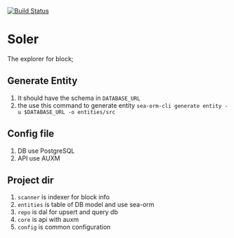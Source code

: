 [![Build Status](https://app.travis-ci.com/traitmeta/soler.svg?branch=main)](https://app.travis-ci.com/traitmeta/soler)

# Soler

The explorer for block;

## Generate Entity

1. It should have the schema in `DATABASE_URL`
2. the use this command to generate entity `sea-orm-cli generate entity -u $DATABASE_URL -o entities/src`

## Config file

1. DB use PostgreSQL
2. API use AUXM

## Project dir

1. `scanner` is indexer for block info
2. `entities` is table of DB model and use sea-orm
3. `repo` is dal for upsert and query db
4. `core` is api with auxm
5. `config` is common configuration

